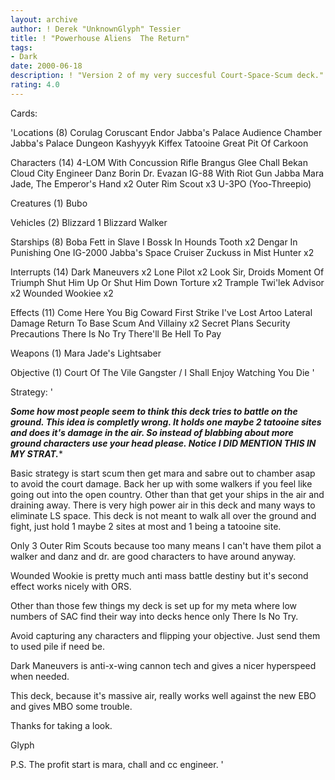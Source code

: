 ```yaml
---
layout: archive
author: ! Derek "UnknownGlyph" Tessier
title: ! "Powerhouse Aliens  The Return"
tags:
- Dark
date: 2000-06-18
description: ! "Version 2 of my very succesful Court-Space-Scum deck."
rating: 4.0
---
```

Cards: 

'Locations (8)
Corulag
Coruscant
Endor
Jabba's Palace Audience Chamber
Jabba's Palace Dungeon
Kashyyyk
Kiffex
Tatooine Great Pit Of Carkoon

Characters (14)
4-LOM With Concussion Rifle
Brangus Glee
Chall Bekan
Cloud City Engineer
Danz Borin
Dr. Evazan
IG-88 With Riot Gun
Jabba
Mara Jade, The Emperor's Hand	x2
Outer Rim Scout  x3
U-3PO (Yoo-Threepio)

Creatures (1)
Bubo

Vehicles (2)
Blizzard 1
Blizzard Walker

Starships (8)
Boba Fett in Slave I
Bossk In Hounds Tooth  x2
Dengar In Punishing One
IG-2000
Jabba's Space Cruiser
Zuckuss in Mist Hunter	x2

Interrupts (14)
Dark Maneuvers	x2
Lone Pilot  x2
Look Sir, Droids
Moment Of Triumph
Shut Him Up Or Shut Him Down
Torture  x2
Trample
Twi'lek Advisor  x2
Wounded Wookiee  x2

Effects (11)
Come Here You Big Coward
First Strike
I've Lost Artoo
Lateral Damage
Return To Base
Scum And Villainy  x2
Secret Plans
Security Precautions
There Is No Try
There'll Be Hell To Pay

Weapons (1)
Mara Jade's Lightsaber

Objective (1)
Court Of The Vile Gangster / I Shall Enjoy Watching You Die '

Strategy: '

***Some how most people seem to think this deck tries to battle on the ground.	This idea is completly wrong.  It holds one maybe 2 tatooine sites and does it's damage in the air.  So instead of blabbing about more ground characters use your head please.  Notice I DID MENTION THIS IN MY STRAT.****


Basic strategy is start scum then get mara and sabre out to chamber asap to avoid the court damage.  Back her up with some walkers if you feel like going out into the open country.  Other than that get your ships in the air and draining away.  There is very high power air in this deck and many ways to eliminate LS space.  This deck is not meant to walk all over the ground and fight, just hold 1 maybe 2 sites at most and 1 being a tatooine site.

Only 3 Outer Rim Scouts because too many means I can't have them pilot a walker and danz and dr. are good characters to have around anyway.

Wounded Wookie is pretty much anti mass battle destiny but it's second effect works nicely with ORS.

Other than those few things my deck is set up for my meta where low numbers of SAC find their way into decks hence only There Is No Try.

Avoid capturing any characters and flipping your objective.  Just send them to used pile if need be.

Dark Maneuvers is anti-x-wing cannon tech and gives a nicer hyperspeed when needed.

This deck, because it's massive air, really works well against the new EBO and gives MBO some trouble.

Thanks for taking a look.

Glyph

P.S.  The profit start is mara, chall and cc engineer.	'